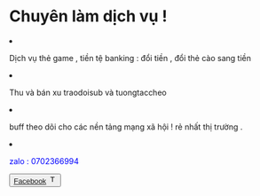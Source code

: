   <h1>Chuyên làm dịch vụ !</h1>
<div>
<li> <p>Dịch vụ thẻ game , tiền tệ banking : đổi tiền , đổi thẻ cào sang tiền </p></li>
<div>
  <li><p>Thu và bán xu traodoisub và tuongtaccheo </p> </li>
</div>
  <li> <p>buff theo dõi cho các nền tảng mạng xã hội ! rẻ nhất thị trường .</p> </li>
<li> <p style=" color : blue "> zalo : 0702366994 </p></li>
<div><img src="/assets/default/images/shield.webp" alt="">
  <div><button>
   <a class="text-white" href="https://www.facebook.com/profile.php?id=100066421973540&amp;mibextid=ZbWKwL"><i class="fa-brands fa-facebook" style="color: #005eff;"></i> Facebook</a> <img src="https://upload.wikimedia.org/wikipedia/commons/thumb/0/05/Facebook_Logo_%282019%29.png/480px-Facebook_Logo_%282019%29.png" jsaction="VQAsE" class="r48jcc pT0Scc iPVvYb" style="max-width: 35px; opacity: 1; transform: none; width: 15px; height: 15px; margin: 0px;" alt="T?p tin:Facebook Logo (2019).png ? Wikipedia ti?ng Vi?t" jsname="kn3ccd" aria-hidden="false">
  </button></div>
